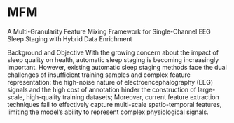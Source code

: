 # MFM
A Multi-Granularity Feature Mixing Framework for Single-Channel EEG Sleep Staging with Hybrid Data Enrichment

Background and Objective
With the growing concern about the impact of sleep quality on health, automatic sleep staging is becoming increasingly important. However, existing automatic sleep staging methods face the dual challenges of insufficient training samples and complex feature representation: the high-noise nature of electroencephalography (EEG) signals and the high cost of annotation hinder the construction of large-scale, high-quality training datasets; Moreover, current feature extraction techniques fail to effectively capture multi-scale spatio-temporal features, limiting the model’s ability to represent complex physiological signals.

